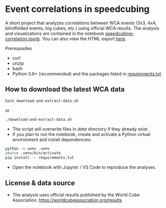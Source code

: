 # Event correlations in speedcubing

A short project that analyzes correlations between WCA events (3x3, 4x4, blindfolded events, big cubes, etc.) using official WCA results. The analysis and visualizations are contained in the notebook [speedcubing-correlation.ipynb](speedcubing-correlation.ipynb).
You can also view the HTML export [here](https://petrambroz.github.io/speedcubing-correlations/).

Prerequisites
- curl
- unzip
- bash
- Python 3.8+ (recommended) and the packages listed in [requirements.txt](requirements.txt)

## How to download the latest WCA data
```bash
bash download-and-extract-data.sh
```
or
```bash
./download-and-extract-data.sh
```
- The script will overwrite files in *data* directory if they already exist.
- If you plan to run the notebook, create and activate a Python virtual environment and install dependencies:
```bash
python -m venv .venv
source .venv/bin/activate
pip install -r requirements.txt
```
- Open the notebook with Jupyter / VS Code to reproduce the analyses.

## License & data source

- The analysis uses official results published by the World Cube Association: https://worldcubeassociation.org/results
